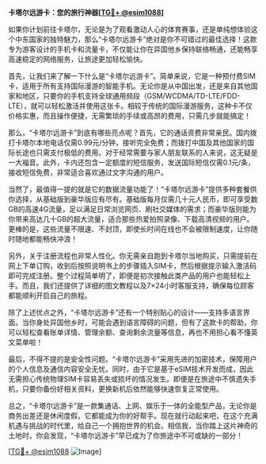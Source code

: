 **卡塔尔远游卡：您的旅行神器[[TG💪+ @esim1088](https://t.me/s/esim1088)]**

如果你计划前往卡塔尔，无论是为了观看激动人心的体育赛事，还是单纯想体验这个中东国家的独特魅力，那么“卡塔尔远游卡”绝对是你不可错过的最佳选择！这款专为游客设计的手机卡和流量卡，不仅能让你在异国他乡保持联络畅通，还能畅享高速稳定的网络服务，让旅途更加轻松愉快。

首先，让我们来了解一下什么是“卡塔尔远游卡”。简单来说，它是一种预付费SIM卡，适用于所有支持国际漫游的智能手机。无论你是从中国出发，还是来自其他国家和地区，只要你的手机支持全球通用频段（GSM/WCDMA/TD-LTE/FDD-LTE），就可以轻松激活并使用这张卡。相较于传统的国际漫游服务，这种卡不仅价格实惠，而且操作便捷，无需繁琐的手续或高昂的费用，只需几步就能搞定！

那么，“卡塔尔远游卡”到底有哪些亮点呢？首先，它的通话资费非常亲民。国内拨打卡塔尔本地电话仅需0.99元/分钟，接听完全免费；而拨打中国及其他国家的国际长途也只需支付极低的费用。对于经常需要与家人朋友联系的人来说，这无疑是一大福音。此外，卡内还包含一定额度的短信服务，发送国际短信仅需0.1元/条，接收短信免费，非常适合喜欢通过文字沟通的用户。

当然了，最值得一提的就是它的数据流量功能了！“卡塔尔远游卡”提供多种套餐供你选择，从基础版到豪华版应有尽有。基础版每月仅需几十元人民币，即可享受数GB的高速4G流量，足以满足日常浏览网页、刷社交媒体的需求；而豪华版则能为你带来高达几十GB的超大流量，适合那些热爱拍照录像、下载高清视频的用户。更棒的是，这些流量不限速、不封顶，即使长时间在线也不会被限制速度，让你随时随地都能畅快冲浪！

另外，关于注册流程也非常人性化。你无需亲自跑到卡塔尔当地购买，只需提前在网上下单订购，收到后按照说明书上的步骤插入SIM卡，然后根据提示输入激活码即可完成注册。整个过程简单明了，即便是初次接触此类产品的用户也能轻松上手。而且，我们还提供了详细的图文教程以及7×24小时客服支持，确保每位顾客都能顺利开启自己的旅程。

除了上述优点之外，“卡塔尔远游卡”还有一个特别贴心的设计——支持多语言界面。当你身处异国他乡时，可能会遇到语言障碍的问题，但有了这款卡的帮助，你可以轻松查看账单详情、管理余额、查询剩余流量等信息，再也不用担心看不懂英文菜单啦！

最后，不得不提的是安全性问题。“卡塔尔远游卡”采用先进的加密技术，保障用户的个人信息及通信内容安全无忧。同时，由于它是基于eSIM技术开发而成，因此无需担心传统物理SIM卡容易丢失或损坏的情况发生。即便是在旅途中不慎遗失手机，只要你备份好相关资料，更换新机后依然能够快速恢复正常使用。

总之，“卡塔尔远游卡”是一款集通话、上网、娱乐于一体的全能型产品，无论你是商务出差还是休闲度假，它都能成为你的好帮手。现在就行动起来吧，在这个充满机遇与挑战的时代里，给自己一个拥抱世界的机会。相信我，当你踏上这片神奇的土地时，你会发现，“卡塔尔远游卡”早已成为了你旅途中不可或缺的一部分！

[[TG💪+ @esim1088](https://t.me/s/esim1088) ![Image](https://i.postimg.cc/4NQfJmqS/Snipaste-2025-05-13-00-14-12.png)]